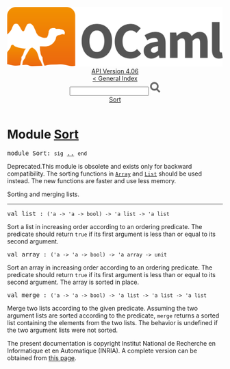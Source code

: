 <!-- ((! set title API !)) ((! set documentation !)) ((! set api !)) ((! set nobreadcrumb !)) -->
<div class="api"><header><nav class="toc brand"><a class="brand" href="https://ocaml.org/"><img src="colour-logo-gray.svg" class="svg" alt="OCaml"></a></nav><nav class="toc"><div class="toc_version"><a href="/docs" id="version-select">API Version 4.06</a></div><a href="index.html">&lt; General Index</a><div class="api_search"><input type="text" name="apisearch" id="api_search" oninput="mySearch(false);" onkeypress="this.oninput();" onclick="this.oninput();" onpaste="this.oninput();">
<img src="search_icon.svg" alt="Search" class="svg" onclick="mySearch(false)"></div>
<div id="search_results"></div><div class="toc_title"><a href="#top">Sort</a></div><ul></ul></nav></header>

<h1>Module <a href="type_Sort.html">Sort</a></h1>

<pre><span id="MODULESort"><span class="keyword">module</span> Sort</span>: <code class="code"><span class="keyword">sig</span></code> <a href="Sort.html">..</a> <code class="code"><span class="keyword">end</span></code></pre><div class="info module top">
<div class="info-deprecated">
<span class="warning">Deprecated.</span>This module is obsolete and exists only for backward
   compatibility.
   The sorting functions in <a href="Array.html"><code class="code"><span class="constructor">Array</span></code></a> and <a href="List.html"><code class="code"><span class="constructor">List</span></code></a> should be used instead.
   The new functions are faster and use less memory.</div>
<div class="info-desc">
<p>Sorting and merging lists.</p>
</div>
</div>
<hr width="100%">

<pre><span id="VALlist"><span class="keyword">val</span> list</span> : <code class="type">('a -&gt; 'a -&gt; bool) -&gt; 'a list -&gt; 'a list</code></pre><div class="info ">
<div class="info-desc">
<p>Sort a list in increasing order according to an ordering predicate.
   The predicate should return <code class="code"><span class="keyword">true</span></code> if its first argument is
   less than or equal to its second argument.</p>
</div>
</div>

<pre><span id="VALarray"><span class="keyword">val</span> array</span> : <code class="type">('a -&gt; 'a -&gt; bool) -&gt; 'a array -&gt; unit</code></pre><div class="info ">
<div class="info-desc">
<p>Sort an array in increasing order according to an
   ordering predicate.
   The predicate should return <code class="code"><span class="keyword">true</span></code> if its first argument is
   less than or equal to its second argument.
   The array is sorted in place.</p>
</div>
</div>

<pre><span id="VALmerge"><span class="keyword">val</span> merge</span> : <code class="type">('a -&gt; 'a -&gt; bool) -&gt; 'a list -&gt; 'a list -&gt; 'a list</code></pre><div class="info ">
<div class="info-desc">
<p>Merge two lists according to the given predicate.
   Assuming the two argument lists are sorted according to the
   predicate, <code class="code">merge</code> returns a sorted list containing the elements
   from the two lists. The behavior is undefined if the two
   argument lists were not sorted.</p>
</div>
</div>
<div class="copyright">The present documentation is copyright Institut National de Recherche en Informatique et en Automatique (INRIA). A complete version can be obtained from <a href="http://caml.inria.fr/pub/docs/manual-ocaml/">this page</a>.</div></div>